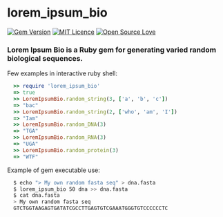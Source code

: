 # lorem_ipsum_bio
[![Gem Version](https://badge.fury.io/rb/lorem_ipsum_bio.svg)](https://badge.fury.io/rb/lorem_ipsum_bio)
[![MIT Licence](https://badges.frapsoft.com/os/mit/mit.svg?v=103)](https://opensource.org/licenses/mit-license.php)
[![Open Source Love](https://badges.frapsoft.com/os/v1/open-source.png?v=103)](https://github.com/ellerbrock/open-source-badges/)

### Lorem Ipsum Bio is a Ruby gem for generating varied random biological sequences.

Few examples in interactive ruby shell:
```ruby
  >> require 'lorem_ipsum_bio'
  => true
  >> LoremIpsumBio.random_string(3, ['a', 'b', 'c'])
  => "bac"
  >> LoremIpsumBio.random_string(2, ['who', 'am', 'I'])
  => "Iam"
  >> LoremIpsumBio.random_DNA(3)
  => "TGA"
  >> LoremIpsumBio.random_RNA(3)
  => "UGA"
  >> LoremIpsumBio.random_protein(3)
  => "WTF"
```

Example of gem executable use:
```bash
  $ echo "> My own random fasta seq" > dna.fasta
  $ lorem_ipsum_bio 50 dna >> dna.fasta
  $ cat dna.fasta
  > My own random fasta seq
  GTCTGGTAAGAGTGATATCGCCTTGAGTGTCGAAATGGGTGTCCCCCCTC
```
